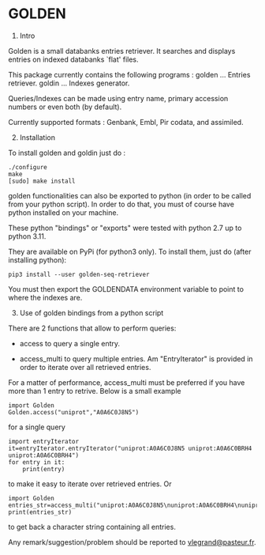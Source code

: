 # GOLDEN

1. Intro

Golden is a small databanks entries retriever. It searches and displays
entries on indexed databanks `flat' files.

This package currently contains the following programs :
  golden   ... Entries retriever.
  goldin   ... Indexes generator.

Queries/Indexes can be made using entry name, primary accession
numbers or even both (by default).

Currently supported formats : Genbank, Embl, Pir codata, and
assimiled.

2. Installation

To install golden and goldin just do :

```
./configure
make
[sudo] make install
```

golden functionalities can also be exported to python (in order to be called from your python script).
In order to do that, you must of course have python installed on your machine.

These python "bindings" or "exports" were tested with python 2.7 up to python 3.11.

They are available on PyPi (for python3 only).
To install them, just do (after installing python):

```
pip3 install --user golden-seq-retriever
```

You must then export the GOLDENDATA environment variable to point to where the indexes are.

3. Use of golden bindings from a python script

There are 2 functions that allow to perform queries:
- access
to query a single entry.

- access_multi
to query multiple entries.
Am "EntryIterator" is provided in order to iterate over all retrieved entries.

For a matter of performance, access_multi must be preferred if you have more than 1 entry to retrive.
Below is a small example

```
import Golden
Golden.access("uniprot","A0A6C0J8N5")
```

for a single query

```
import entryIterator
it=entryIterator.entryIterator("uniprot:A0A6C0J8N5 uniprot:A0A6C0BRH4 uniprot:A0A6C0BRH4")
for entry in it:
    print(entry)
```

to make it easy to iterate over retrieved entries.
Or

```
import Golden
entries_str=access_multi("uniprot:A0A6C0J8N5\nuniprot:A0A6C0BRH4\nuniprot:A0A6C0BRH4\n")
print(entries_str)
```
to get back a character string containing all entries.

Any remark/suggestion/problem should be reported to  <vlegrand@pasteur.fr>.
